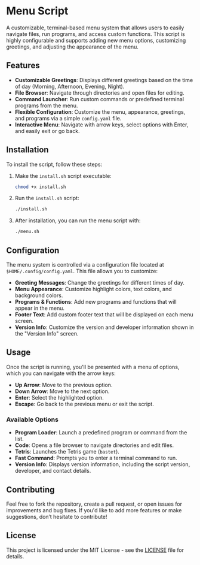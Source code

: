 # Menu Script

A customizable, terminal-based menu system that allows users to easily navigate files, run programs, and access custom functions. This script is highly configurable and supports adding new menu options, customizing greetings, and adjusting the appearance of the menu.

## Features

- **Customizable Greetings**: Displays different greetings based on the time of day (Morning, Afternoon, Evening, Night).
- **File Browser**: Navigate through directories and open files for editing.
- **Command Launcher**: Run custom commands or predefined terminal programs from the menu.
- **Flexible Configuration**: Customize the menu, appearance, greetings, and programs via a simple `config.yaml` file.
- **Interactive Menu**: Navigate with arrow keys, select options with Enter, and easily exit or go back.

## Installation

To install the script, follow these steps:

1. Make the `install.sh` script executable:

    ```bash
    chmod +x install.sh
    ```

2. Run the `install.sh` script:

    ```bash
    ./install.sh
    ```

3. After installation, you can run the menu script with:

    ```bash
    ./menu.sh
    ```

## Configuration

The menu system is controlled via a configuration file located at `$HOME/.config/config.yaml`. This file allows you to customize:

- **Greeting Messages**: Change the greetings for different times of day.
- **Menu Appearance**: Customize highlight colors, text colors, and background colors.
- **Programs & Functions**: Add new programs and functions that will appear in the menu.
- **Footer Text**: Add custom footer text that will be displayed on each menu screen.
- **Version Info**: Customize the version and developer information shown in the "Version Info" screen.

## Usage

Once the script is running, you'll be presented with a menu of options, which you can navigate with the arrow keys:

- **Up Arrow**: Move to the previous option.
- **Down Arrow**: Move to the next option.
- **Enter**: Select the highlighted option.
- **Escape**: Go back to the previous menu or exit the script.

### Available Options

- **Program Loader**: Launch a predefined program or command from the list.
- **Code**: Opens a file browser to navigate directories and edit files.
- **Tetris**: Launches the Tetris game (`bastet`).
- **Fast Command**: Prompts you to enter a terminal command to run.
- **Version Info**: Displays version information, including the script version, developer, and contact details.

## Contributing

Feel free to fork the repository, create a pull request, or open issues for improvements and bug fixes. If you'd like to add more features or make suggestions, don’t hesitate to contribute!

## License

This project is licensed under the MIT License - see the [LICENSE](LICENSE) file for details.

